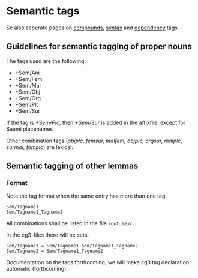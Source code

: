 
Semantic tags
==========


Se also seperate pages on [compounds](CompoundTags.html), [syntax](docu-sme-syntaxtags.html) and [dependency](docu-deptags.html) tags.


## Guidelines for semantic tagging of proper nouns


The tags used are the following: 

* +Sem/Ani 
* +Sem/Fem 
* +Sem/Mal 
* +Sem/Obj 
* +Sem/Org
* +Sem/Plc 
* +Sem/Sur


If the tag is *+Sem/Plc*, then *+Sem/Sur* is added in the affixfile, except for Saami placenames

Other combination tags (*objplc, femsur, malfem, objplc, orgsur, malplc, surmal, femplc*) are lexical.

      
## Semantic tagging of other lemmas


### Format
Note the tag format when the same entry has more than one tag:


```
Sem/Tagname1
Sem/Tagname1_Tagname2
```


All combinations shall be listed in the file `root.lexc`.

In the cg3-files there will be sets:

```
Sem/Tagname1 = Sem/Tagname1 Sem/Tagname1_Tagname2
Sem/Tagname2 = Sem/Tagname1_Tagname2
```

Documentation on the tags forthcoming, we will make cg3 tag declaration automatic (forthcoming).




